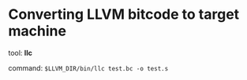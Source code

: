 # Converting LLVM bitcode to target machine

tool: **llc**

command: `$LLVM_DIR/bin/llc test.bc -o test.s`
